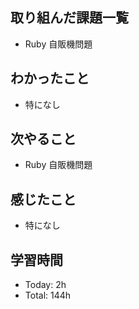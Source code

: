 ## 取り組んだ課題一覧
- Ruby 自販機問題
## わかったこと
- 特になし
## 次やること
- Ruby 自販機問題
## 感じたこと
- 特になし
## 学習時間
- Today: 2h
- Total: 144h